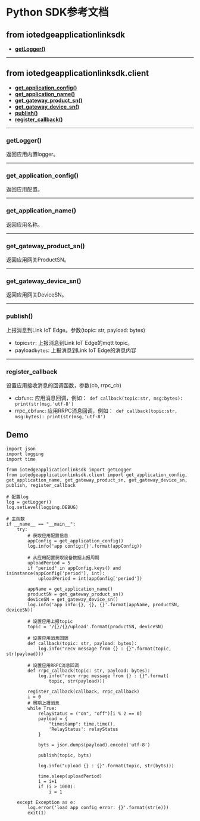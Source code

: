 # Python SDK参考文档


## from iotedgeapplicationlinksdk
* **[getLogger()](#getLogger)**

---
## from iotedgeapplicationlinksdk.client
* **[get_application_config()](#get_application_config)**
* **[get_application_name()](#get_application_name)**
* **[get_gateway_product_sn()](#get_gateway_product_sn)**
* **[get_gateway_device_sn()](#get_gateway_device_sn)**
* **[publish()](#publish)**
* **[register_callback()](#register_callback)**

---
<a name="getLogger"></a>
### getLogger()
返回应用内置logger。

---
<a name="get_application_config"></a>
### get_application_config()
返回应用配置。

---
<a name="get_application_name"></a>
### get_application_name()
返回应用名称。

---
<a name="get_gateway_product_sn"></a>
### get_gateway_product_sn()
返回应用网关ProductSN。

---
<a name="get_gateway_device_sn"></a>
### get_gateway_device_sn()
返回应用网关DeviceSN。

---
<a name="publish"></a>
### publish()
上报消息到Link IoT Edge。参数(topic: str, payload: bytes)

* topic`str`: 上报消息到Link IoT Edge的mqtt topic。
* payload`bytes`: 上报消息到Link IoT Edge的消息内容

---
<a name="register_callback"></a>
### register_callback
设置应用接收消息的回调函数，参数(cb, rrpc_cb)

* cb`func`: 应用消息回调，例如：` def callback(topic:str, msg:bytes): print(str(msg,'utf-8')`
* rrpc_cb`func`: 应用RRPC消息回调，例如：` def callback(topic:str, msg:bytes): print(str(msg,'utf-8')`

## Demo
```
import json
import logging
import time

from iotedgeapplicationlinksdk import getLogger
from iotedgeapplicationlinksdk.client import get_application_config, get_application_name, get_gateway_product_sn, get_gateway_device_sn, publish, register_callback

# 配置log
log = getLogger()
log.setLevel(logging.DEBUG)

# 主函数
if __name__ == "__main__":
    try:
        # 获取应用配置信息
        appConfig = get_application_config()
        log.info('app config:{}'.format(appConfig))

        # 从应用配置获取设备数据上报周期
        uploadPeriod = 5
        if "period" in appConfig.keys() and isinstance(appConfig['period'], int):
            uploadPeriod = int(appConfig['period'])

        appName = get_application_name()
        productSN = get_gateway_product_sn()
        deviceSN = get_gateway_device_sn()
        log.info('app info:{}, {}, {}'.format(appName, productSN, deviceSN))

        # 设置应用上报topic
        topic = '/{}/{}/upload'.format(productSN, deviceSN)

        # 设置应用消息回调
        def callback(topic: str, payload: bytes):
            log.info("recv message from {} : {}".format(topic, str(payload)))

        # 设置应用RRPC消息回调
        def rrpc_callback(topic: str, payload: bytes):
            log.info("recv rrpc message from {} : {}".format(
                topic, str(payload)))

        register_callback(callback, rrpc_callback)
        i = 0
        # 周期上报消息
        while True:
            relayStatus = ("on", "off")[i % 2 == 0]
            payload = {
                "timestamp": time.time(),
                'RelayStatus': relayStatus
            }

            byts = json.dumps(payload).encode('utf-8')

            publish(topic, byts)

            log.info("upload {} : {}".format(topic, str(byts)))

            time.sleep(uploadPeriod)
            i = i+1
            if (i > 1000):
                i = 1

    except Exception as e:
        log.error('load app config error: {}'.format(str(e)))
        exit(1)

```